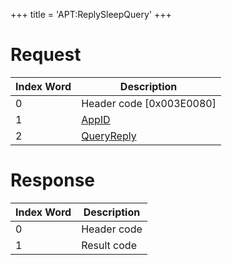 +++
title = 'APT:ReplySleepQuery'
+++

# Request

| Index Word | Description                                             |
|------------|---------------------------------------------------------|
| 0          | Header code \[0x003E0080\]                              |
| 1          | [AppID](NS_and_APT_Services#AppIDs "wikilink")          |
| 2          | [QueryReply](NS_and_APT_Services#QueryReply "wikilink") |

# Response

| Index Word | Description |
|------------|-------------|
| 0          | Header code |
| 1          | Result code |
